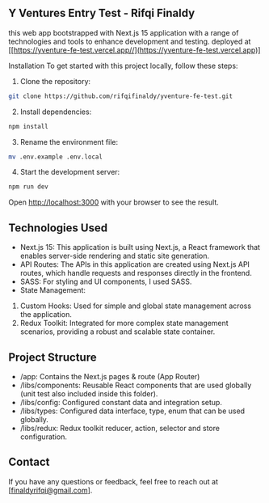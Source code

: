 ## Y Ventures Entry Test - Rifqi Finaldy

this web app bootstrapped with Next.js 15 application with a range of technologies and tools to enhance development and testing. deployed at [[https://yventure-fe-test.vercel.app//](https://yventure-fe-test.vercel.app)]

Installation
To get started with this project locally, follow these steps:

1. Clone the repository:

```bash
git clone https://github.com/rifqifinaldy/yventure-fe-test.git
```

2. Install dependencies:

```bash
npm install
```

3. Rename the environment file:

```bash
mv .env.example .env.local
```

4. Start the development server:

```bash
npm run dev
```

Open [http://localhost:3000](http://localhost:3000) with your browser to see the result.

## Technologies Used

- Next.js 15: This application is built using Next.js, a React framework that enables server-side rendering and static site generation.
- API Routes: The APIs in this application are created using Next.js API routes, which handle requests and responses directly in the frontend.
- SASS: For styling and UI components, I used SASS.
- State Management:

1. Custom Hooks: Used for simple and global state management across the application.
2. Redux Toolkit: Integrated for more complex state management scenarios, providing a robust and scalable state container.

## Project Structure

- /app: Contains the Next.js pages & route (App Router)
- /libs/components: Reusable React components that are used globally (unit test also included inside this folder).
- /libs/config: Configured constant data and integration setup.
- /libs/types: Configured data interface, type, enum that can be used globally.
- /libs/redux: Redux toolkit reducer, action, selector and store configuration.

## Contact

If you have any questions or feedback, feel free to reach out at [finaldyrifqi@gmail.com].